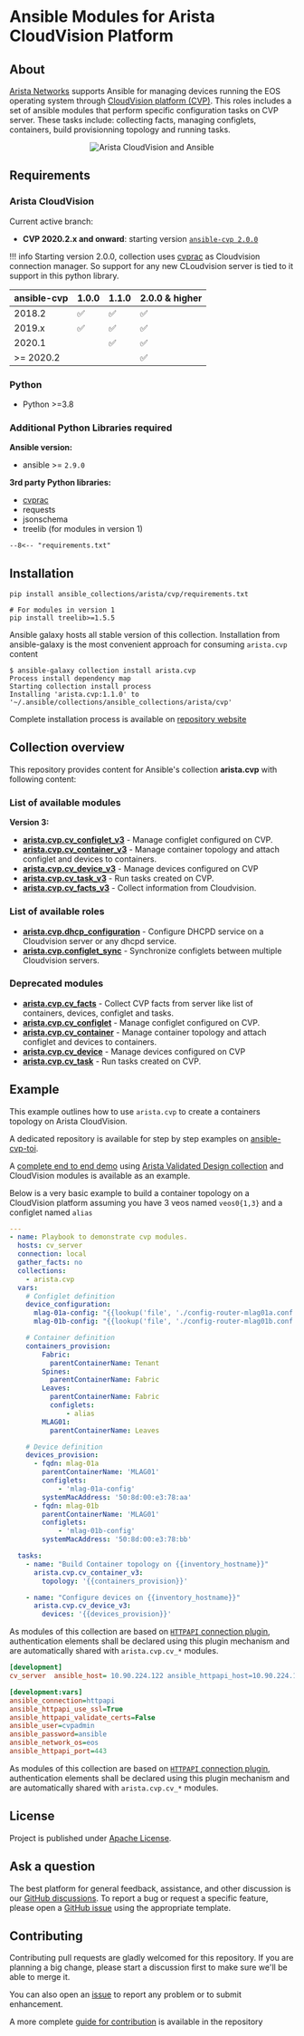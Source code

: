 # Ansible Modules for Arista CloudVision Platform

## About

[Arista Networks](https://www.arista.com/) supports Ansible for managing devices running the EOS operating system through [CloudVision platform (CVP)](https://www.arista.com/en/products/eos/eos-cloudvision). This roles includes a set of ansible modules that perform specific configuration tasks on CVP server. These tasks include: collecting facts, managing configlets, containers, build provisionning topology and running tasks.

<p align="center">
  <img src='medias/ansible-cloudvision.png' alt='Arista CloudVision and Ansible'/>
</p>

## Requirements

### Arista CloudVision

Current active branch:

- __CVP 2020.2.x and onward__: starting version [`ansible-cvp 2.0.0`](https://github.com/aristanetworks/ansible-cvp/releases/tag/v2.0.0)

!!! info
    Starting version 2.0.0, collection uses [cvprac](https://github.com/aristanetworks/cvprac) as Cloudvision connection manager. So support for any new CLoudvision server is tied to it support in this python library.

| ansible-cvp | 1.0.0 | 1.1.0 | 2.0.0 & higher |
| ----------- | ----- | ----- | -------------- |
| 2018.2 | ✅ | ✅ | ✅ |
| 2019.x | ✅ | ✅ | ✅ |
| 2020.1 | | ✅ | ✅ |
| >= 2020.2 | | | ✅ |

### Python

- Python >=3.8

### Additional Python Libraries required

__Ansible version:__

- ansible >= `2.9.0`

__3rd party Python libraries:__

- [cvprac](https://github.com/aristanetworks/cvprac)
- requests
- jsonschema
- treelib (for modules in version 1)

```
--8<-- "requirements.txt"
```

## Installation

```shell
pip install ansible_collections/arista/cvp/requirements.txt

# For modules in version 1
pip install treelib>=1.5.5
```

Ansible galaxy hosts all stable version of this collection. Installation from ansible-galaxy is the most convenient approach for consuming `arista.cvp` content

```shell
$ ansible-galaxy collection install arista.cvp
Process install dependency map
Starting collection install process
Installing 'arista.cvp:1.1.0' to '~/.ansible/collections/ansible_collections/arista/cvp'
```

Complete installation process is available on [repository website](docs/installation/requirements/)

## Collection overview

This repository provides content for Ansible's collection __arista.cvp__ with following content:

### List of available modules

__Version 3:__

- [__arista.cvp.cv_configlet_v3__](docs/modules/cv_configlet_v3.rst/) -  Manage configlet configured on CVP.
- [__arista.cvp.cv_container_v3__](docs/modules/cv_container_v3.rst/) -  Manage container topology and attach configlet and devices to containers.
- [__arista.cvp.cv_device_v3__](docs/modules/cv_device_v3.rst/) - Manage devices configured on CVP
- [__arista.cvp.cv_task_v3__](docs/modules/cv_task_v3.rst/) - Run tasks created on CVP.
- [__arista.cvp.cv_facts_v3__](https://cvp.avd.sh/en/latest/docs/modules/cv_facts_v3.rst/) - Collect information from Cloudvision.

### List of available roles

- [__arista.cvp.dhcp_configuration__](roles/dhcp_configuration/) - Configure DHCPD service on a Cloudvision server or any dhcpd service.
- [__arista.cvp.configlet_sync__](roles/configlets_sync/) - Synchronize configlets between multiple Cloudvision servers.

### Deprecated modules

- [__arista.cvp.cv_facts__](docs/modules/cv_facts.rst/) - Collect CVP facts from server like list of containers, devices, configlet and tasks.
- [__arista.cvp.cv_configlet__](docs/modules/cv_configlet.rst/) -  Manage configlet configured on CVP.
- [__arista.cvp.cv_container__](docs/modules/cv_container.rst/) -  Manage container topology and attach configlet and devices to containers.
- [__arista.cvp.cv_device__](docs/modules/cv_device.rst/) - Manage devices configured on CVP
- [__arista.cvp.cv_task__](docs/modules/cv_task.rst/) - Run tasks created on CVP.

## Example

This example outlines how to use `arista.cvp` to create a containers topology on Arista CloudVision.

A dedicated repository is available for step by step examples on [ansible-cvp-toi](https://github.com/arista-netdevops-community/ansible-cvp-toi).

A [complete end to end demo](https://github.com/arista-netdevops-community/ansible-avd-cloudvision-demo) using [Arista Validated Design collection](https://github.com/aristanetworks/ansible-avd) and CloudVision modules is available as an example.

Below is a very basic example to build a container topology on a CloudVision platform assuming you have 3 veos named `veos0{1,3}` and a configlet named `alias`

```yaml
---
- name: Playbook to demonstrate cvp modules.
  hosts: cv_server
  connection: local
  gather_facts: no
  collections:
    - arista.cvp
  vars:
    # Configlet definition
    device_configuration:
      mlag-01a-config: "{{lookup('file', './config-router-mlag01a.conf')}}"
      mlag-01b-config: "{{lookup('file', './config-router-mlag01b.conf')}}"

    # Container definition
    containers_provision:
        Fabric:
          parentContainerName: Tenant
        Spines:
          parentContainerName: Fabric
        Leaves:
          parentContainerName: Fabric
          configlets:
              - alias
        MLAG01:
          parentContainerName: Leaves

    # Device definition
    devices_provision:
      - fqdn: mlag-01a
        parentContainerName: 'MLAG01'
        configlets:
            - 'mlag-01a-config'
        systemMacAddress: '50:8d:00:e3:78:aa'
      - fqdn: mlag-01b
        parentContainerName: 'MLAG01'
        configlets:
            - 'mlag-01b-config'
        systemMacAddress: '50:8d:00:e3:78:bb'

  tasks:
    - name: "Build Container topology on {{inventory_hostname}}"
      arista.cvp.cv_container_v3:
        topology: '{{containers_provision}}'

    - name: "Configure devices on {{inventory_hostname}}"
      arista.cvp.cv_device_v3:
        devices: '{{devices_provision}}'
```

As modules of this collection are based on [`HTTPAPI` connection plugin](https://docs.ansible.com/ansible/latest/plugins/httpapi.html), authentication elements shall be declared using this plugin mechanism and are automatically shared with `arista.cvp.cv_*` modules.

```ini
[development]
cv_server  ansible_host= 10.90.224.122 ansible_httpapi_host=10.90.224.122

[development:vars]
ansible_connection=httpapi
ansible_httpapi_use_ssl=True
ansible_httpapi_validate_certs=False
ansible_user=cvpadmin
ansible_password=ansible
ansible_network_os=eos
ansible_httpapi_port=443
```

As modules of this collection are based on [`HTTPAPI` connection plugin](https://docs.ansible.com/ansible/latest/plugins/httpapi.html), authentication elements shall be declared using this plugin mechanism and are automatically shared with `arista.cvp.cv_*` modules.

## License

Project is published under [Apache License](LICENSE).

## Ask a question

The best platform for general feedback, assistance, and other discussion is our [GitHub discussions](). To report a bug or request a specific feature, please open a [GitHub issue](https://github.com/aristanetworks/ansible-cvp/issues) using the appropriate template.

## Contributing

Contributing pull requests are gladly welcomed for this repository. If you are planning a big change, please start a discussion first to make sure we'll be able to merge it.

You can also open an [issue](https://github.com/aristanetworks/ansible-cvp/issues) to report any problem or to submit enhancement.

A more complete [guide for contribution](https://avd.sh/en/latest/docs/contribution/overview.html) is available in the repository
